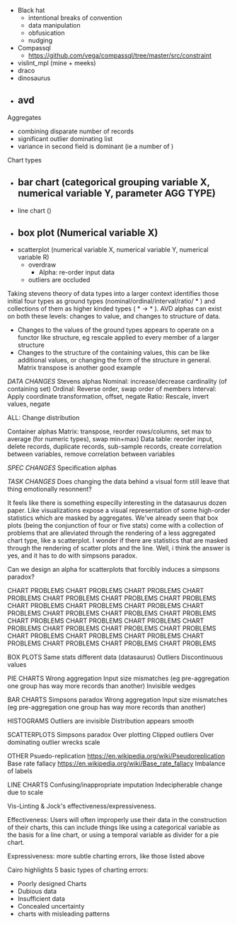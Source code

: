 - Black hat
  - intentional breaks of convention
  - data manipulation
  - obfusication
  - nudging
- Compassql
  - https://github.com/vega/compassql/tree/master/src/constraint
- vislint_mpl (mine + meeks)
- draco
- dinosaurus
- avd
  -

Aggregates
- combining disparate number of records
- significant outlier dominating list
- variance in second field is dominant (ie a number of )

Chart types
- bar chart (categorical grouping variable X, numerical variable Y, parameter AGG TYPE)
  -
- line chart ()
- box plot (Numerical variable X)
  -
- scatterplot (numerical variable X, numerical variable Y, numerical variable R)
  - overdraw
    - Alpha: re-order input data
  - outliers are occluded




Taking stevens theory of data types into a larger context identifies those initial four types as ground types (nominal/ordinal/interval/ratio/ * ) and collections of them as higher kinded types ( * -> * ). AVD alphas can exist on both these levels: changes to value, and changes to structure of data.

- Changes to the values of the ground types appears to operate on a functor like structure, eg rescale applied to every member of a larger structure
- Changes to the structure of the containing values, this can be like additional values, or changing the form of the structure in general. Matrix transpose is another good example

*DATA CHANGES*
Stevens alphas
Nominal: increase/decrease cardinality (of containing set)
Ordinal: Reverse order, swap order of members
Interval: Apply coordinate transformation, offset, negate
Ratio: Rescale, invert values, negate

ALL: Change distribution

Container alphas
Matrix: transpose, reorder rows/columns, set max to average (for numeric types), swap min+max)
Data table: reorder input, delete records, duplicate records, sub-sample records, create correlation between variables, remove correlation between variables

*SPEC CHANGES*
Specification alphas


*TASK CHANGES*
Does changing the data behind a visual form still leave that thing emotionally resonnent?



It feels like there is something especilly interesting in the datasaurus dozen paper. Like visualizations expose a visual representation of some high-order statistics which are masked by aggregates. We've already seen that box plots (being the conjunction of four or five stats) come with a collection of problems that are alleviated through the rendering of a less aggregated chart type, like a scatterplot. I wonder if there are statistics that are masked through the rendering of scatter plots and the line. Well, i think the answer is yes, and it has to do with simpsons paradox.

Can we design an alpha for scatterplots that forcibly induces a simpsons paradox?


CHART PROBLEMS CHART PROBLEMS CHART PROBLEMS CHART PROBLEMS CHART PROBLEMS CHART PROBLEMS CHART PROBLEMS CHART PROBLEMS CHART PROBLEMS CHART PROBLEMS CHART PROBLEMS CHART PROBLEMS CHART PROBLEMS CHART PROBLEMS CHART PROBLEMS CHART PROBLEMS CHART PROBLEMS CHART PROBLEMS CHART PROBLEMS CHART PROBLEMS CHART PROBLEMS CHART PROBLEMS CHART PROBLEMS CHART PROBLEMS CHART PROBLEMS CHART PROBLEMS CHART PROBLEMS CHART PROBLEMS

BOX PLOTS
Same stats different data (datasaurus)
Outliers
Discontinuous values

PIE CHARTS
Wrong aggregation
Input size mismatches (eg pre-aggregation one group has way more records than another)
Invisible wedges

BAR CHARTS
Simpsons paradox
Wrong aggregation
Input size mismatches (eg pre-aggregation one group has way more records than another)

HISTOGRAMS
Outliers are invisible
Distribution appears smooth

SCATTERPLOTS
Simpsons paradox
Over plotting
Clipped outliers
Over dominating outlier wrecks scale

OTHER
Psuedo-replication https://en.wikipedia.org/wiki/Pseudoreplication
Base rate fallacy https://en.wikipedia.org/wiki/Base_rate_fallacy
Imbalance of labels


LINE CHARTS
Confusing/inappropriate imputation
Indecipherable change due to scale


Vis-Linting & Jock's effectiveness/expressiveness.

Effectiveness: Users will often improperly use their data in the construction of their charts, this can include things like using a categorical variable as the basis for a line chart, or using a temporal variable as divider for a pie chart.

Expressiveness: more subtle charting errors, like those listed above


Cairo highlights 5 basic types of charting errors:
- Poorly designed Charts
- Dubious data
- Insufficient data
- Concealed uncertainty
- charts with misleading patterns
